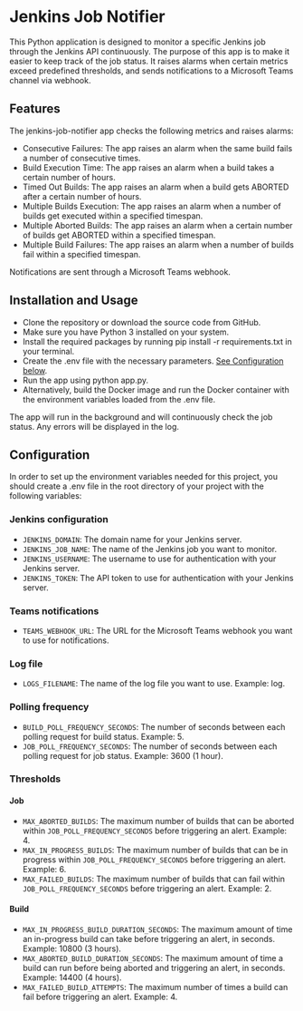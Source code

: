 # Jenkins Job Notifier
This Python application is designed to monitor a specific Jenkins job through the Jenkins API continuously. The purpose of this app is to make it easier to keep track of the job status. It raises alarms when certain metrics exceed predefined thresholds, and sends notifications to a Microsoft Teams channel via webhook.

## Features
The jenkins-job-notifier app checks the following metrics and raises alarms:

- Consecutive Failures: The app raises an alarm when the same build fails a number of consecutive times.
- Build Execution Time: The app raises an alarm when a build takes a certain number of hours.
- Timed Out Builds: The app raises an alarm when a build gets ABORTED after a certain number of hours.
- Multiple Builds Execution: The app raises an alarm when a number of builds get executed within a specified timespan.
- Multiple Aborted Builds: The app raises an alarm when a certain number of builds get ABORTED within a specified timespan.
- Multiple Build Failures: The app raises an alarm when a number of builds fail within a specified timespan.

Notifications are sent through a Microsoft Teams webhook.

## Installation and Usage
- Clone the repository or download the source code from GitHub.
- Make sure you have Python 3 installed on your system.
- Install the required packages by running pip install -r requirements.txt in your terminal.
- Create the .env file with the necessary parameters. [See Configuration below](##Configuration).
- Run the app using python app.py.
- Alternatively, build the Docker image and run the Docker container with the environment variables loaded from the .env file.

The app will run in the background and will continuously check the job status. Any errors will be displayed in the log.

## Configuration
In order to set up the environment variables needed for this project, you should create a .env file in the root directory of your project with the following variables:

### Jenkins configuration
- `JENKINS_DOMAIN`: The domain name for your Jenkins server.
- `JENKINS_JOB_NAME`: The name of the Jenkins job you want to monitor.
- `JENKINS_USERNAME`: The username to use for authentication with your Jenkins server.
- `JENKINS_TOKEN`: The API token to use for authentication with your Jenkins server.

### Teams notifications
- `TEAMS_WEBHOOK_URL`: The URL for the Microsoft Teams webhook you want to use for notifications.

### Log file
- `LOGS_FILENAME`: The name of the log file you want to use. Example: log.

### Polling frequency
- `BUILD_POLL_FREQUENCY_SECONDS`: The number of seconds between each polling request for build status. Example: 5.
- `JOB_POLL_FREQUENCY_SECONDS`: The number of seconds between each polling request for job status. Example: 3600 (1 hour).

### Thresholds
#### Job
- `MAX_ABORTED_BUILDS`: The maximum number of builds that can be aborted within `JOB_POLL_FREQUENCY_SECONDS` before triggering an alert. Example: 4.
- `MAX_IN_PROGRESS_BUILDS`: The maximum number of builds that can be in progress within `JOB_POLL_FREQUENCY_SECONDS` before triggering an alert. Example: 6.
- `MAX_FAILED_BUILDS`: The maximum number of builds that can fail within `JOB_POLL_FREQUENCY_SECONDS` before triggering an alert. Example: 2.
#### Build
- `MAX_IN_PROGRESS_BUILD_DURATION_SECONDS`: The maximum amount of time an in-progress build can take before triggering an alert, in seconds. Example: 10800 (3 hours).
- `MAX_ABORTED_BUILD_DURATION_SECONDS`: The maximum amount of time a build can run before being aborted and triggering an alert, in seconds. Example: 14400 (4 hours).
- `MAX_FAILED_BUILD_ATTEMPTS`: The maximum number of times a build can fail before triggering an alert. Example: 4.
